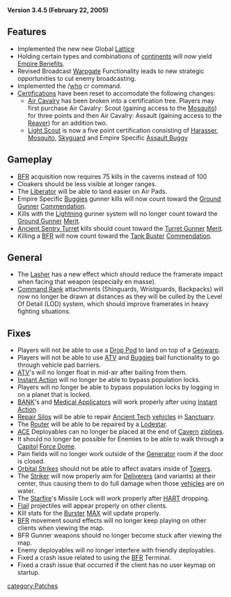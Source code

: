 **Version 3.4.5 (February 22, 2005)**

## Features

- Implemented the new new Global [Lattice](../Lattice.md)
- Holding certain types and combinations of
  [continents](Continent.md) will now yield [Empire
  Benefits](Empire_Benefits.md).
- Revised Broadcast [Warpgate](../Warpgate.md) Functionality
  leads to new strategic opportunities to cut enemy broadcasting.
- Implemented the /[who](Who.md) cr command.
- [Certifications](../Certification.md) have been reset to
  accomodate the following changes:
  - [Air Cavalry](../Air_Cavalry.md) has been broken into a
    certification tree. Players may first purchase Air Cavalry:
    Scout (gaining access to the [Mosquito](../Mosquito.md))
    for three points and then Air Cavalry: Assault (gaining access
    to the [Reaver](../Reaver.md)) for an addition two.
  - [Light Scout](../Light_Scout.md) is now a five point
    certification consisting of [Harasser](../Harasser.md),
    [Mosquito](../Mosquito.md), [Skyguard](../Skyguard.md)
    and Empire Specific [Assault
    Buggy](</Assault_Buggy_(Certification)>)

## Gameplay

- [BFR](../BFR.md) acquisition now requires 75 kills in the
  caverns instead of 100
- Cloakers should be less visible at longer ranges.
- The [Liberator](../Liberator.md) will be able to land easier on
  Air Pads.
- Empire Specific [Buggies](</Assault_Buggy_(Certification)>)
  gunner kills will now count toward the [Ground
  Gunner](../Ground_Gunner.md)
  [Commendation](../Merit_Commendations.md).
- Kills with the [Lightning](../Lightning.md) gunner system will
  no longer count toward the [Ground Gunner](../Ground_Gunner.md)
  [Merit](../Merit_Commendation.md).
- [Ancient Sentry Turret](../Ancient_Sentry_Turret.md) kills
  should count toward the [Turret Gunner](../Turret_Gunner.md)
  [Merit](../Merit_Commendation.md).
- Killing a [BFR](../BFR.md) will now count toward the [Tank
  Buster](../Tank_Buster.md)
  [Commendation](../Merit_Commendation.md).

## General

- The [Lasher](../Lasher.md) has a new effect which should reduce
  the framerate impact when facing that weapon (especially en masse).
- [Command Rank](../Command_Rank.md) attachments (Shinguards,
  Wristguards, Backpacks) will now no longer be drawn at distances as
  they will be culled by the Level Of Detail (LOD) system, which
  should improve framerates in heavy fighting situations.

## Fixes

- Players will not be able to use a [Drop Pod](../Drop_Pod.md) to
  land on top of a [Geowarp](../Geowarp.md).
- Players will not be able to use [ATV](../ATV.md) and
  [Buggies](</Assault_Buggy_(Certification)>) bail
  functionality to go through vehicle pad barriers.
- [ATV](../ATV.md)'s will no longer float in mid-air after
  bailing from them.
- [Instant Action](../Instant_Action.md) will no longer be able
  to bypass population locks.
- Players will no longer be able to bypass population locks by logging
  in on a planet that is locked.
- [BANK](../BANK.md)'s and [Medical
  Applicators](../Medical_Applicator.md) will work properly after
  using [Instant Action](../Instant_Action.md).
- [Repair Silos](Repair_Silo.md) will be able to repair
  [Ancient Tech](../Ancient_Tech.md)
  [vehicles](Vehicle.md) in [Sanctuary](../Sanctuary.md).
- The [Router](../Router.md) will be able to be repaired by a
  [Lodestar](../Lodestar.md).
- [ACE](../ACE.md) Deployables can no longer be placed at the end
  of [Cavern](../Cavern.md) [ziplines](Zipline.md).
- It should no longer be possible for Enemies to be able to walk
  through a [Capitol](../Capitol.md) [Force
  Dome](../Force_Dome.md).
- Pain fields will no longer work outside of the
  [Generator](../Generator.md) room if the door is closed.
- [Orbital Strikes](../Orbital_Strike.md) should not be able to
  affect avatars inside of [Towers](../Tower.md).
- The [Striker](../Striker.md) will now properly aim for
  [Deliverers](../Deliverer.md) (and variants) at their center,
  thus causing them to do full damage when those
  [vehicles](Vehicle.md) are on water.
- The [Starfire](../Starfire.md)'s Missile Lock will work
  properly after [HART](../HART.md) dropping.
- [Flail](../Flail.md) projectiles will appear properly on other
  clients.
- Kill stats for the [Burster](../Burster.md)
  [MAX](../MAX.md) will update properly.
- [BFR](../BFR.md) movement sound effects will no longer keep
  playing on other clients when viewing the map.
- BFR Gunner weapons should no longer become stuck after viewing the
  map.
- Enemy deployables will no longer interfere with friendly
  deployables.
- Fixed a crash issue related to using the [BFR](../BFR.md)
  Terminal.
- Fixed a crash issue that occurred if the client has no user keymap
  on startup.

[category:Patches](category:Patches.md)
